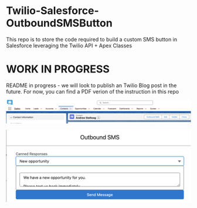 # Twilio-Salesforce-OutboundSMSButton
This repo is to store the code required to build a custom SMS button in Salesforce leveraging the Twilio API + Apex Classes

# WORK IN PROGRESS
README in progress - we will look to publish an Twilio Blog post in the future.  For now, you can find a PDF verion of the instruction in this repo

![alt text](https://github.com/aestellwag/Twilio-Salesforce-OutboundSMSButton/blob/main/Salesforce-Twilio-OutboundSMS-1.png)

![alt text](https://github.com/aestellwag/Twilio-Salesforce-OutboundSMSButton/blob/main/Salesforce-Twilio-OutboundSMS-2.png)

